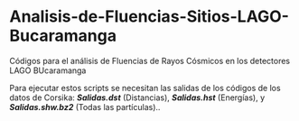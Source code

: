 # Analisis-de-Fluencias-Sitios-LAGO-Bucaramanga
Códigos para el análisis de Fluencias de Rayos Cósmicos en los detectores LAGO BUcaramanga 


Para ejecutar estos scripts se necesitan las salidas de los códigos de los datos de Corsika: **_Salidas.dst_** (Distancias), **_Salidas.hst_** (Energías), y **_Salidas.shw.bz2_** (Todas las partículas)..
